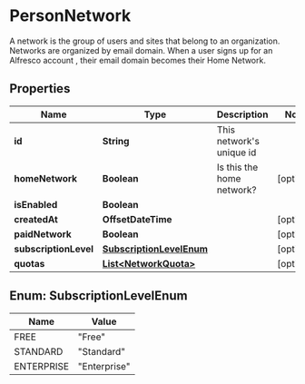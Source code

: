 

# PersonNetwork

A network is the group of users and sites that belong to an organization. Networks are organized by email domain. When a user signs up for an Alfresco account , their email domain becomes their Home Network. 
## Properties

Name | Type | Description | Notes
------------ | ------------- | ------------- | -------------
**id** | **String** | This network&#39;s unique id | 
**homeNetwork** | **Boolean** | Is this the home network? |  [optional]
**isEnabled** | **Boolean** |  | 
**createdAt** | **OffsetDateTime** |  |  [optional]
**paidNetwork** | **Boolean** |  |  [optional]
**subscriptionLevel** | [**SubscriptionLevelEnum**](#SubscriptionLevelEnum) |  |  [optional]
**quotas** | [**List&lt;NetworkQuota&gt;**](NetworkQuota.md) |  |  [optional]



## Enum: SubscriptionLevelEnum

Name | Value
---- | -----
FREE | &quot;Free&quot;
STANDARD | &quot;Standard&quot;
ENTERPRISE | &quot;Enterprise&quot;



